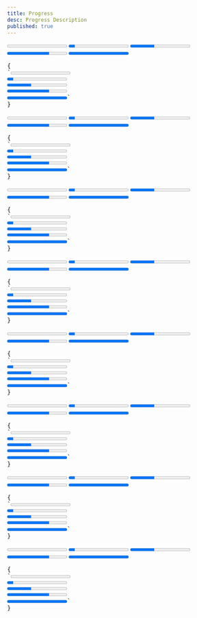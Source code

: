 ```yaml
---
title: Progress
desc: Progress Description
published: true
---
```


<script>
  import Component from "@components/Component.svelte"
</script>

<Component title="Progress">
<div class="flex flex-col gap-2 items-center">
  <progress class="progress w-56" value="0" max="100"></progress>
  <progress class="progress w-56" value="10" max="100"></progress>
  <progress class="progress w-56" value="40" max="100"></progress>
  <progress class="progress w-56" value="70" max="100"></progress>
  <progress class="progress w-56" value="100" max="100"></progress>
</div>
<pre slot="html">{
`<progress class="progress w-56" value="0" max="100"></progress>
<progress class="progress w-56" value="10" max="100"></progress>
<progress class="progress w-56" value="40" max="100"></progress>
<progress class="progress w-56" value="70" max="100"></progress>
<progress class="progress w-56" value="100" max="100"></progress>`
}</pre>
</Component>

<Component title="Primary color">
<div class="flex flex-col gap-2 items-center">
  <progress class="progress progress-primary w-56" value="0" max="100"></progress>
  <progress class="progress progress-primary w-56" value="10" max="100"></progress>
  <progress class="progress progress-primary w-56" value="40" max="100"></progress>
  <progress class="progress progress-primary w-56" value="70" max="100"></progress>
  <progress class="progress progress-primary w-56" value="100" max="100"></progress>
</div>
<pre slot="html">{
`<progress class="progress progress-primary w-56" value="0" max="100"></progress>
<progress class="progress progress-primary w-56" value="10" max="100"></progress>
<progress class="progress progress-primary w-56" value="40" max="100"></progress>
<progress class="progress progress-primary w-56" value="70" max="100"></progress>
<progress class="progress progress-primary w-56" value="100" max="100"></progress>`
}</pre>
</Component>

<Component title="Secondary color">
<div class="flex flex-col gap-2 items-center">
  <progress class="progress progress-secondary w-56" value="0" max="100"></progress>
  <progress class="progress progress-secondary w-56" value="10" max="100"></progress>
  <progress class="progress progress-secondary w-56" value="40" max="100"></progress>
  <progress class="progress progress-secondary w-56" value="70" max="100"></progress>
  <progress class="progress progress-secondary w-56" value="100" max="100"></progress>
</div>
<pre slot="html">{
`<progress class="progress progress-secondary w-56" value="0" max="100"></progress>
<progress class="progress progress-secondary w-56" value="10" max="100"></progress>
<progress class="progress progress-secondary w-56" value="40" max="100"></progress>
<progress class="progress progress-secondary w-56" value="70" max="100"></progress>
<progress class="progress progress-secondary w-56" value="100" max="100"></progress>`
}</pre>
</Component>

<Component title="Accent color">
<div class="flex flex-col gap-2 items-center">
  <progress class="progress progress-accent w-56" value="0" max="100"></progress>
  <progress class="progress progress-accent w-56" value="10" max="100"></progress>
  <progress class="progress progress-accent w-56" value="40" max="100"></progress>
  <progress class="progress progress-accent w-56" value="70" max="100"></progress>
  <progress class="progress progress-accent w-56" value="100" max="100"></progress>
</div>
<pre slot="html">{
`<progress class="progress progress-accent w-56" value="0" max="100"></progress>
<progress class="progress progress-accent w-56" value="10" max="100"></progress>
<progress class="progress progress-accent w-56" value="40" max="100"></progress>
<progress class="progress progress-accent w-56" value="70" max="100"></progress>
<progress class="progress progress-accent w-56" value="100" max="100"></progress>`
}</pre>
</Component>

<Component title="Success color">
<div class="flex flex-col gap-2 items-center">
  <progress class="progress progress-success w-56" value="0" max="100"></progress>
  <progress class="progress progress-success w-56" value="10" max="100"></progress>
  <progress class="progress progress-success w-56" value="40" max="100"></progress>
  <progress class="progress progress-success w-56" value="70" max="100"></progress>
  <progress class="progress progress-success w-56" value="100" max="100"></progress>
</div>
<pre slot="html">{
`<progress class="progress progress-success w-56" value="0" max="100"></progress>
<progress class="progress progress-success w-56" value="10" max="100"></progress>
<progress class="progress progress-success w-56" value="40" max="100"></progress>
<progress class="progress progress-success w-56" value="70" max="100"></progress>
<progress class="progress progress-success w-56" value="100" max="100"></progress>`
}</pre>
</Component>

<Component title="Info color">
<div class="flex flex-col gap-2 items-center">
  <progress class="progress progress-info w-56" value="0" max="100"></progress>
  <progress class="progress progress-info w-56" value="10" max="100"></progress>
  <progress class="progress progress-info w-56" value="40" max="100"></progress>
  <progress class="progress progress-info w-56" value="70" max="100"></progress>
  <progress class="progress progress-info w-56" value="100" max="100"></progress>
</div>
<pre slot="html">{
`<progress class="progress progress-info w-56" value="0" max="100"></progress>
<progress class="progress progress-info w-56" value="10" max="100"></progress>
<progress class="progress progress-info w-56" value="40" max="100"></progress>
<progress class="progress progress-info w-56" value="70" max="100"></progress>
<progress class="progress progress-info w-56" value="100" max="100"></progress>`
}</pre>
</Component>

<Component title="Warning color">
<div class="flex flex-col gap-2 items-center">
  <progress class="progress progress-warning w-56" value="0" max="100"></progress>
  <progress class="progress progress-warning w-56" value="10" max="100"></progress>
  <progress class="progress progress-warning w-56" value="40" max="100"></progress>
  <progress class="progress progress-warning w-56" value="70" max="100"></progress>
  <progress class="progress progress-warning w-56" value="100" max="100"></progress>
</div>
<pre slot="html">{
`<progress class="progress progress-warning w-56" value="0" max="100"></progress>
<progress class="progress progress-warning w-56" value="10" max="100"></progress>
<progress class="progress progress-warning w-56" value="40" max="100"></progress>
<progress class="progress progress-warning w-56" value="70" max="100"></progress>
<progress class="progress progress-warning w-56" value="100" max="100"></progress>`
}</pre>
</Component>

<Component title="Error color">
<div class="flex flex-col gap-2 items-center">
  <progress class="progress progress-error w-56" value="0" max="100"></progress>
  <progress class="progress progress-error w-56" value="10" max="100"></progress>
  <progress class="progress progress-error w-56" value="40" max="100"></progress>
  <progress class="progress progress-error w-56" value="70" max="100"></progress>
  <progress class="progress progress-error w-56" value="100" max="100"></progress>
</div>
<pre slot="html">{
`<progress class="progress progress-error w-56" value="0" max="100"></progress>
<progress class="progress progress-error w-56" value="10" max="100"></progress>
<progress class="progress progress-error w-56" value="40" max="100"></progress>
<progress class="progress progress-error w-56" value="70" max="100"></progress>
<progress class="progress progress-error w-56" value="100" max="100"></progress>`
}</pre>
</Component>
